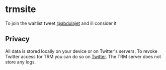 # trmsite

To join the waitlist tweet [@abdulajet](https://twitter.com/abdulajet) and ill consider it


## Privacy

All data is stored locally on your device or on Twitter's servers. To revoke Twitter access for TRM you can do so on [Twitter](https://twitter.com/settings/connected_apps). The TRM server does not store any logs.
